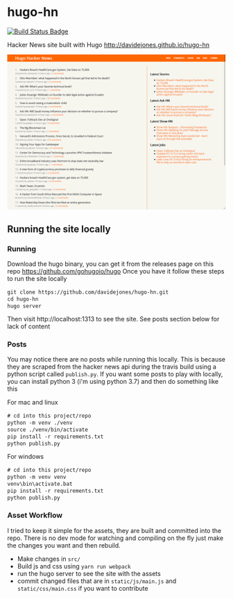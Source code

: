 # hugo-hn

[![Build Status Badge](https://api.travis-ci.org/davidejones/hugo-hn.svg?branch=master)](https://travis-ci.org/davidejones/hugo-hn)

Hacker News site built with Hugo http://davidejones.github.io/hugo-hn

[![screenshot](https://raw.githubusercontent.com/davidejones/hugo-hn/master/screen.png)](http://davidejones.github.io/hugo-hn)

## Running the site locally

### Running

Download the hugo binary, you can get it from the releases page on this repo https://github.com/gohugoio/hugo
Once you have it follow these steps to run the site locally

```
git clone https://github.com/davidejones/hugo-hn.git
cd hugo-hn
hugo server
```

Then visit http://localhost:1313 to see the site. See posts section below for lack of content

### Posts

You may notice there are no posts while running this locally. This is because they are scraped from the hacker news api during the travis build using a python script called `publish.py`.
If you want some posts to play with locally, you can install python 3 (i'm using python 3.7) and then do something like this

For mac and linux
```
# cd into this project/repo
python -m venv ./venv
source ./venv/bin/activate
pip install -r requirements.txt
python publish.py
```

For windows
```
# cd into this project/repo
python -m venv venv
venv\bin\activate.bat
pip install -r requirements.txt
python publish.py
```


### Asset Workflow

I tried to keep it simple for the assets, they are built and committed into the repo. There is no dev mode for watching and compiling on the fly just make the changes you want and then rebuild.

- Make changes in `src/`
- Build js and css using `yarn run webpack`
- run the hugo server to see the site with the assets
- commit changed files that are in `static/js/main.js` and `static/css/main.css` if you want to contribute
